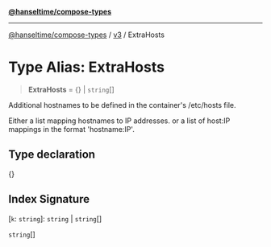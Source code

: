 [**@hanseltime/compose-types**](../../../../README.md)

***

[@hanseltime/compose-types](../../../../README.md) / [v3](../README.md) / ExtraHosts

# Type Alias: ExtraHosts

> **ExtraHosts** = \{\} \| `string`[]

Additional hostnames to be defined in the container's /etc/hosts file.

Either a list mapping hostnames to IP addresses.
  or a list of host:IP mappings in the format 'hostname:IP'.

## Type declaration

\{\}

## Index Signature

\[`k`: `string`\]: `string` \| `string`[]

`string`[]
